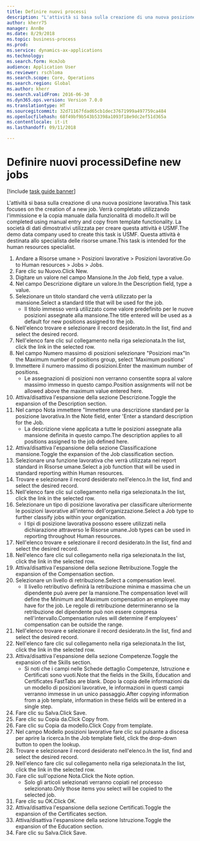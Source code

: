 ```yaml
--- 
title: Definire nuovi processi
description: "L'attività si basa sulla creazione di una nuova posizione lavorativa."
author: kherr75
manager: AnnBe
ms.date: 8/29/2018
ms.topic: business-process
ms.prod: 
ms.service: dynamics-ax-applications
ms.technology: 
ms.search.form: HcmJob
audience: Application User
ms.reviewer: rschloma
ms.search.scope: Core, Operations
ms.search.region: Global
ms.author: kherr
ms.search.validFrom: 2016-06-30
ms.dyn365.ops.version: Version 7.0.0
ms.translationtype: HT
ms.sourcegitcommit: 32d71167fdad65cb1dec37671999a497759ca484
ms.openlocfilehash: 68f49bf9b543b53398a1093f18e9dc2ef51d365a
ms.contentlocale: it-it
ms.lasthandoff: 09/11/2018

---
```

# <a name="define-new-jobs"></a><span data-ttu-id="98976-103">Definire nuovi processi</span><span class="sxs-lookup"><span data-stu-id="98976-103">Define new jobs</span></span>

[!include [task guide banner](../../includes/task-guide-banner.md)]

<span data-ttu-id="98976-104">L'attività si basa sulla creazione di una nuova posizione lavorativa.</span><span class="sxs-lookup"><span data-stu-id="98976-104">This task focuses on the creation of a new job.</span></span> <span data-ttu-id="98976-105">Verrà completato utilizzando l'immissione e la copia manuale dalla funzionalità di modello.</span><span class="sxs-lookup"><span data-stu-id="98976-105">It will be completed using manual entry and copy from template functionality.</span></span> <span data-ttu-id="98976-106">La società di dati dimostrativi utilizzata per creare questa attività è USMF.</span><span class="sxs-lookup"><span data-stu-id="98976-106">The demo data company used to create this task is USMF.</span></span> <span data-ttu-id="98976-107">Questa attività è destinata allo specialista delle risorse umane.</span><span class="sxs-lookup"><span data-stu-id="98976-107">This task is intended for the human resources specialist.</span></span>

1. <span data-ttu-id="98976-108">Andare a Risorse umane > Posizioni lavorative > Posizioni lavorative.</span><span class="sxs-lookup"><span data-stu-id="98976-108">Go to Human resources > Jobs > Jobs.</span></span>
2. <span data-ttu-id="98976-109">Fare clic su Nuovo.</span><span class="sxs-lookup"><span data-stu-id="98976-109">Click New.</span></span>
3. <span data-ttu-id="98976-110">Digitare un valore nel campo Mansione.</span><span class="sxs-lookup"><span data-stu-id="98976-110">In the Job field, type a value.</span></span>
4. <span data-ttu-id="98976-111">Nel campo Descrizione digitare un valore.</span><span class="sxs-lookup"><span data-stu-id="98976-111">In the Description field, type a value.</span></span>
5. <span data-ttu-id="98976-112">Selezionare un titolo standard che verrà utilizzato per la mansione.</span><span class="sxs-lookup"><span data-stu-id="98976-112">Select a standard title that will be used for the job.</span></span> 
    * <span data-ttu-id="98976-113">Il titolo immesso verrà utilizzato come valore predefinito per le nuove posizioni assegnate alla mansione.</span><span class="sxs-lookup"><span data-stu-id="98976-113">The title entered will be used as a default for new positions assigned to the job.</span></span>  
6. <span data-ttu-id="98976-114">Nell'elenco trovare e selezionare il record desiderato.</span><span class="sxs-lookup"><span data-stu-id="98976-114">In the list, find and select the desired record.</span></span>
7. <span data-ttu-id="98976-115">Nell'elenco fare clic sul collegamento nella riga selezionata.</span><span class="sxs-lookup"><span data-stu-id="98976-115">In the list, click the link in the selected row.</span></span>
8. <span data-ttu-id="98976-116">Nel campo Numero massimo di posizioni selezionare "Posizioni max"</span><span class="sxs-lookup"><span data-stu-id="98976-116">In the Maximum number of positions group, select 'Maximum positions'</span></span>
9. <span data-ttu-id="98976-117">Immettere il numero massimo di posizioni.</span><span class="sxs-lookup"><span data-stu-id="98976-117">Enter the maximum number of positions.</span></span> 
    * <span data-ttu-id="98976-118">Le assegnazioni di posizioni non verranno consentite sopra al valore massimo immesso in questo campo.</span><span class="sxs-lookup"><span data-stu-id="98976-118">Position assignments will not be allowed above the maximum value entered here.</span></span>  
10. <span data-ttu-id="98976-119">Attiva/disattiva l'espansione della sezione Descrizione.</span><span class="sxs-lookup"><span data-stu-id="98976-119">Toggle the expansion of the Description section.</span></span>
11. <span data-ttu-id="98976-120">Nel campo Nota immettere "Immettere una descrizione standard per la posizione lavorativa.</span><span class="sxs-lookup"><span data-stu-id="98976-120">In the Note field, enter 'Enter a standard description for the Job.</span></span>
    * <span data-ttu-id="98976-121">La descrizione viene applicata a tutte le posizioni assegnate alla mansione definita in questo campo.</span><span class="sxs-lookup"><span data-stu-id="98976-121">The description applies to all positions assigned to the job defined here.</span></span>  
12. <span data-ttu-id="98976-122">Attiva/disattiva l'espansione della sezione Classificazione mansione.</span><span class="sxs-lookup"><span data-stu-id="98976-122">Toggle the expansion of the Job classification section.</span></span>
13. <span data-ttu-id="98976-123">Selezionare una funzione lavorativa che verrà utilizzata nei report standard in Risorse umane.</span><span class="sxs-lookup"><span data-stu-id="98976-123">Select a job function that will be used in standard reporting within Human resources.</span></span>
14. <span data-ttu-id="98976-124">Trovare e selezionare il record desiderato nell'elenco.</span><span class="sxs-lookup"><span data-stu-id="98976-124">In the list, find and select the desired record.</span></span>
15. <span data-ttu-id="98976-125">Nell'elenco fare clic sul collegamento nella riga selezionata.</span><span class="sxs-lookup"><span data-stu-id="98976-125">In the list, click the link in the selected row.</span></span>
16. <span data-ttu-id="98976-126">Selezionare un tipo di posizione lavorativa per classificare ulteriormente le posizioni lavorative all'interno dell'organizzazione.</span><span class="sxs-lookup"><span data-stu-id="98976-126">Select a Job type to further classify jobs within your organization.</span></span> 
    * <span data-ttu-id="98976-127">I tipi di posizione lavorativa possono essere utilizzati nella dichiarazione attraverso le Risorse umane.</span><span class="sxs-lookup"><span data-stu-id="98976-127">Job types can be used in reporting throughout Human resources.</span></span>  
17. <span data-ttu-id="98976-128">Nell'elenco trovare e selezionare il record desiderato.</span><span class="sxs-lookup"><span data-stu-id="98976-128">In the list, find and select the desired record.</span></span>
18. <span data-ttu-id="98976-129">Nell'elenco fare clic sul collegamento nella riga selezionata.</span><span class="sxs-lookup"><span data-stu-id="98976-129">In the list, click the link in the selected row.</span></span>
19. <span data-ttu-id="98976-130">Attiva/disattiva l'espansione della sezione Retribuzione.</span><span class="sxs-lookup"><span data-stu-id="98976-130">Toggle the expansion of the Compensation section.</span></span>
20. <span data-ttu-id="98976-131">Selezionare un livello di retribuzione.</span><span class="sxs-lookup"><span data-stu-id="98976-131">Select a compensation level.</span></span>
    * <span data-ttu-id="98976-132">Il livello retributivo definirà la retribuzione minima e massima che un dipendente può avere per la mansione.</span><span class="sxs-lookup"><span data-stu-id="98976-132">The compensation level will define the Minimum and Maximum compensation an employee may have for the job.</span></span> <span data-ttu-id="98976-133">Le regole di retribuzione determineranno se la retribuzione del dipendente può non essere compresa nell'intervallo.</span><span class="sxs-lookup"><span data-stu-id="98976-133">Compensation rules will determine if employees' compensation can be outside the range.</span></span>  
21. <span data-ttu-id="98976-134">Nell'elenco trovare e selezionare il record desiderato.</span><span class="sxs-lookup"><span data-stu-id="98976-134">In the list, find and select the desired record.</span></span>
22. <span data-ttu-id="98976-135">Nell'elenco fare clic sul collegamento nella riga selezionata.</span><span class="sxs-lookup"><span data-stu-id="98976-135">In the list, click the link in the selected row.</span></span>
23. <span data-ttu-id="98976-136">Attiva/disattiva l'espansione della sezione Competenze.</span><span class="sxs-lookup"><span data-stu-id="98976-136">Toggle the expansion of the Skills section.</span></span>
    * <span data-ttu-id="98976-137">Si noti che i campi nelle Schede dettaglio Competenze, Istruzione e Certificati sono vuoti.</span><span class="sxs-lookup"><span data-stu-id="98976-137">Note that the fields in the Skills, Education and Certificates FastTabs are blank.</span></span> <span data-ttu-id="98976-138">Dopo la copia delle informazioni da un modello di posizioni lavorative, le informazioni in questi campi verranno immesse in un unico passaggio.</span><span class="sxs-lookup"><span data-stu-id="98976-138">After copying information from a job template, information in these fields will be entered in a single step.</span></span>   
24. <span data-ttu-id="98976-139">Fare clic su Salva.</span><span class="sxs-lookup"><span data-stu-id="98976-139">Click Save.</span></span>
25. <span data-ttu-id="98976-140">Fare clic su Copia da.</span><span class="sxs-lookup"><span data-stu-id="98976-140">Click Copy from.</span></span>
26. <span data-ttu-id="98976-141">Fare clic su Copia da modello.</span><span class="sxs-lookup"><span data-stu-id="98976-141">Click Copy from template.</span></span>
27. <span data-ttu-id="98976-142">Nel campo Modello posizioni lavorative fare clic sul pulsante a discesa per aprire la ricerca.</span><span class="sxs-lookup"><span data-stu-id="98976-142">In the Job template field, click the drop-down button to open the lookup.</span></span>
28. <span data-ttu-id="98976-143">Trovare e selezionare il record desiderato nell'elenco.</span><span class="sxs-lookup"><span data-stu-id="98976-143">In the list, find and select the desired record.</span></span>
29. <span data-ttu-id="98976-144">Nell'elenco fare clic sul collegamento nella riga selezionata.</span><span class="sxs-lookup"><span data-stu-id="98976-144">In the list, click the link in the selected row.</span></span>
30. <span data-ttu-id="98976-145">Fare clic sull'opzione Nota.</span><span class="sxs-lookup"><span data-stu-id="98976-145">Click the Note option.</span></span>
    * <span data-ttu-id="98976-146">Solo gli articoli selezionati verranno copiati nel processo selezionato.</span><span class="sxs-lookup"><span data-stu-id="98976-146">Only those items you select will be copied to the selected job.</span></span>    
31. <span data-ttu-id="98976-147">Fare clic su OK.</span><span class="sxs-lookup"><span data-stu-id="98976-147">Click OK.</span></span>
32. <span data-ttu-id="98976-148">Attiva/disattiva l'espansione della sezione Certificati.</span><span class="sxs-lookup"><span data-stu-id="98976-148">Toggle the expansion of the Certificates section.</span></span>
33. <span data-ttu-id="98976-149">Attiva/disattiva l'espansione della sezione Istruzione.</span><span class="sxs-lookup"><span data-stu-id="98976-149">Toggle the expansion of the Education section.</span></span>
34. <span data-ttu-id="98976-150">Fare clic su Salva.</span><span class="sxs-lookup"><span data-stu-id="98976-150">Click Save.</span></span>


